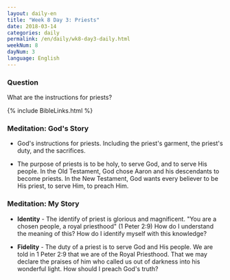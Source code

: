 ```yaml
---
layout: daily-en
title: "Week 8 Day 3: Priests"
date: 2018-03-14
categories: daily
permalink: /en/daily/wk8-day3-daily.html
weekNum: 8
dayNum: 3
language: English
---
```


### Question     
What are the instructions for priests?

{% include BibleLinks.html %} 

### Meditation: God's Story   
+ God's instructions for priests. Including the priest's garment, the priest's duty, and the sacrifices. 

+ The purpose of priests is to be holy, to serve God, and to serve His people. In the Old Testament, God chose Aaron and his descendants to become priests. In the New Testament, God wants every believer to be His priest, to serve Him, to preach Him. 

### Meditation: My Story   
+ **Identity** - The identify of priest is glorious and magnificent. "You are a chosen people, a royal priesthood" (1 Peter 2:9) How do I understand the meaning of this? How do I identify myself with this knowledge? 

+ **Fidelity** - The duty of a priest is to serve God and His people. We are told in 1 Peter 2:9 that we are of the Royal Priesthood. That we may declare the praises of him who called us out of darkness into his wonderful light. How should I preach God's truth? 
